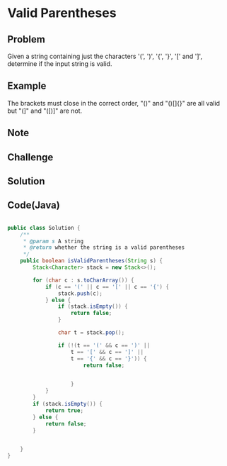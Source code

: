 Valid Parentheses
===


Problem
-------

Given a string containing just the characters '(', ')', '{', '}', '[' and ']', determine if the input string is valid.

Example
-------

The brackets must close in the correct order, "()" and "()[]{}" are all valid but "(]" and "([)]" are not.

Note
---------

Challenge
---------

Solution
--------


Code(Java)
----------

```java

public class Solution {
    /**
     * @param s A string
     * @return whether the string is a valid parentheses
     */
    public boolean isValidParentheses(String s) {
        Stack<Character> stack = new Stack<>();

        for (char c : s.toCharArray()) {
            if (c == '(' || c == '[' || c == '{') {
                stack.push(c);
            } else {
                if (stack.isEmpty()) {
                    return false;
                }

                char t = stack.pop();

                if (!(t == '(' && c == ')' ||
                    t == '[' && c == ']' ||
                    t == '{' && c == '}')) {
                        return false;


                    }
            }
        }
        if (stack.isEmpty()) {
            return true;
        } else {
            return false;
        }


    }
}
```